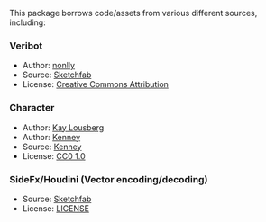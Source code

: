 This package borrows code/assets from various different sources, including:

### Veribot
- Author: [nonlly](https://sketchfab.com/nonlly)
- Source: [Sketchfab](https://skfb.ly/6QYR6)
- License: [Creative Commons Attribution](http://creativecommons.org/licenses/by/4.0/)

### Character
- Author: [Kay Lousberg](https://twitter.com/KayLousberg)
- Author: [Kenney](https://kenney.nl/)
- Source: [Kenney](https://kenney.nl/assets/animated-characters)
- License: [CC0 1.0](https://creativecommons.org/publicdomain/zero/1.0/)

### SideFx/Houdini (Vector encoding/decoding)
- Source: [Sketchfab](https://github.com/sideeffects/SideFXLabs/blob/Development/unity/shaders/URP/Editor/Shaders/VAT_Utilies.hlsl)
- License: [LICENSE](https://github.com/sideeffects/SideFXLabs/blob/Development/LICENSE.md)

